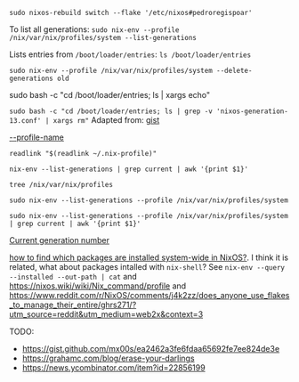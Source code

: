 


`sudo nixos-rebuild switch --flake '/etc/nixos#pedroregispoar'`


To list all generations:
`sudo nix-env --profile /nix/var/nix/profiles/system --list-generations`



Lists entries from `/boot/loader/entries`:
`ls /boot/loader/entries`


`sudo nix-env --profile /nix/var/nix/profiles/system --delete-generations old`

sudo bash -c "cd /boot/loader/entries; ls | xargs echo"



`sudo bash -c "cd /boot/loader/entries; ls | grep -v 'nixos-generation-13.conf' | xargs rm"`
Adapted from: [gist](https://gist.github.com/xeppaka/f6126eebe030a000aa14ed63cc6e8496)

[--profile-name](https://stackoverflow.com/a/35664788)



`readlink "$(readlink ~/.nix-profile)"`

`nix-env --list-generations | grep current | awk '{print $1}'`

`tree /nix/var/nix/profiles`

`sudo nix-env --list-generations --profile /nix/var/nix/profiles/system`

`sudo nix-env --list-generations --profile /nix/var/nix/profiles/system | grep current | awk '{print $1}'`

[Current generation number](https://discourse.nixos.org/t/current-generation-number/3029/7)




[how to find which packages are installed system-wide in NixOS?](https://unix.stackexchange.com/questions/422147/how-to-find-which-packages-are-installed-system-wide-in-nixos). I think it is related, what about packages intalled with `nix-shell`? See `nix-env --query --installed --out-path | cat` and https://nixos.wiki/wiki/Nix_command/profile and https://www.reddit.com/r/NixOS/comments/j4k2zz/does_anyone_use_flakes_to_manage_their_entire/ghrs271/?utm_source=reddit&utm_medium=web2x&context=3


TODO:
- https://gist.github.com/mx00s/ea2462a3fe6fdaa65692fe7ee824de3e
- https://grahamc.com/blog/erase-your-darlings
- https://news.ycombinator.com/item?id=22856199

